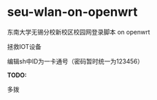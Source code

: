 # seu-wlan-on-openwrt
东南大学无锡分校新校区校园网登录脚本 on openwrt

拯救IOT设备

编辑sh中ID为一卡通号（密码暂时统一为123456）

**TODO:**

多拨
